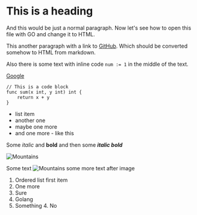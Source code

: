 # This is a heading

And this would be just a normal paragraph. Now let's see how to open this file with GO and change it to HTML.

This another paragraph with a link to [GitHub](https://github.com). Which should be converted somehow to HTML from markdown.

Also there is some text with inline code `num := 1` in the middle of the text.

[Google](https://google.com)

```
// This is a code block
func sum(x int, y int) int {
    return x + y
}
```

- list item
- another one
- maybe one more
- and one more - like this

Some _italic_ and __bold__ and then some *__italic bold__*

![Mountains](https://images.pexels.com/photos/12784538/pexels-photo-12784538.jpeg)

Some text ![Mountains](https://images.pexels.com/photos/12784538/pexels-photo-12784538.jpeg) some more text after image

1. Ordered list first item
2. One more
3. Sure
4. Golang
5. Something 4. No

